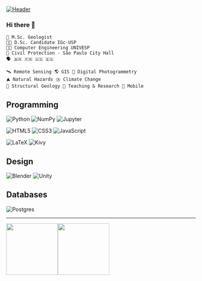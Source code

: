 [![Header](https://raw.githubusercontent.com/cdviana/cdviana/master/landscape_banner.gif)](https://www.researchgate.net/profile/Camila-Viana-3)<!-- Inspired by github.com/adamalston/adamalston -->

### Hi there 👋

    📜 M.Sc. Geologist
    👩‍🎓 D.Sc. Candidate IGc-USP
    👩‍🎓 Computer Engineering UNIVESP 
    💼 Civil Protection - São Paulo City Hall
    🗣️ 🇧🇷 🇫🇷 🇺🇸 🇪🇸
      
    🛰️ Remote Sensing 🌎 GIS 📸 Digital Photogrammetry
    ⛰️ Natural Hazards ⛈️ Climate Change 
    🧭 Structural Geology 🔎 Teaching & Research 📱 Mobile


## Programming
<img alt="Python" src="https://img.shields.io/badge/python%20-%2314354C.svg?&style=for-the-badge&logo=python&logoColor=white"/> <img alt="NumPy" src="https://img.shields.io/badge/numpy%20-%23013243.svg?&style=for-the-badge&logo=numpy&logoColor=white" /> <img alt="Jupyter" src="https://img.shields.io/badge/Jupyter%20-%23F37626.svg?&style=for-the-badge&logo=Jupyter&logoColor=white" />

<img alt="HTML5" src="https://img.shields.io/badge/html5%20-%23E34F26.svg?&style=for-the-badge&logo=html5&logoColor=white"/> <img alt="CSS3" src="https://img.shields.io/badge/css3%20-%231572B6.svg?&style=for-the-badge&logo=css3&logoColor=white"/> <img alt="JavaScript" src="https://img.shields.io/badge/javascript%20-%23323330.svg?&style=for-the-badge&logo=javascript&logoColor=%23F7DF1E"/>


<img alt="LaTeX" src="https://img.shields.io/badge/latex%20-%23008080.svg?&style=for-the-badge&logo=latex&logoColor=white"/>

<img alt="Kivy" src="https://img.shields.io/badge/kivy%20-%23bebebe.svg?&style=for-the-badge&logo=kivy&logoColor=fff" alt="Badge Name"/>

## Design
<img alt="Blender" src="https://img.shields.io/badge/blender%20-%23F5792A.svg?&style=for-the-badge&logo=blender&logoColor=white"/>
<img alt="Unity" src="https://img.shields.io/badge/unity%20-%23000000.svg?&style=for-the-badge&logo=unity&logoColor=white"/>

## Databases
<img alt="Postgres" src ="https://img.shields.io/badge/postgres-%23316192.svg?&style=for-the-badge&logo=postgresql&logoColor=white"/>

---

<img height="137px" src="https://github-readme-stats.vercel.app/api?username=cdviana&hide_title=true&hide_border=true&show_icons=true&include_all_commits=true&count_private=true&line_height=21&text_color=000&icon_color=000&bg_color=0,b3cde0,6497b1,005b96&theme=graywhite" /><!-- wi*quL3fcV --><img height="137px" src="https://github-readme-stats.vercel.app/api/top-langs/?username=cdviana&hide=html&hide_title=true&hide_border=true&layout=compact&langs_count=7&exclude_repo=comp426,Redventures-Movie-Quotes&text_color=fff&icon_color=fff&bg_color=0,005b96,03396c,011f4b&theme=graywhite" /></a>



<!--
**cdviana/cdviana** is a ✨ _special_ ✨ repository because its `README.md` (this file) appears on your GitHub profile.

Here are some ideas to get you started:

- 🔭 I’m currently working on ...
- 🌱 I’m currently learning ...
- 👯 I’m looking to collaborate on ...
- 🤔 I’m looking for help with ...
- 💬 Ask me about ...
- 📫 How to reach me: ...
- 😄 Pronouns: ...
- ⚡ Fun fact: ...
-->
